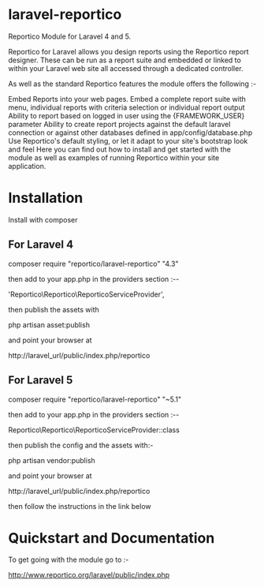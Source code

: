 laravel-reportico
=================

Reportico Module for Laravel 4 and 5.

Reportico for Laravel allows you design reports using the Reportico report designer. These can be run as a report suite and embedded or linked to within your Laravel web site all accessed through a dedicated controller.

As well as the standard Reportico features the module offers the following :-

Embed Reports into your web pages. Embed a complete report suite with menu, individual reports with criteria selection or individual report output
Ability to report based on logged in user using the {FRAMEWORK_USER} parameter
Ability to create report projects against the default laravel connection or against other databases defined in app/config/database.php
Use Reportico's default styling, or let it adapt to your site's bootstrap look and feel
Here you can find out how to install and get started with the module as well as examples of running Reportico within your site application.

Installation
============

Install with composer 

For Laravel 4
-------------

composer require "reportico/laravel-reportico"  "4.3" 

then add to your app.php in the providers section :--

'Reportico\Reportico\ReporticoServiceProvider',

then publish the assets with

php artisan asset:publish

and point your browser at

http://laravel_url/public/index.php/reportico


For Laravel 5
-------------

composer require "reportico/laravel-reportico"  "~5.1" 

then add to your app.php in the providers section :--

Reportico\Reportico\ReporticoServiceProvider::class 

then publish the config and the assets with:-

php artisan vendor:publish

and point your browser at

http://laravel_url/public/index.php/reportico


then follow the instructions in the link below

Quickstart and Documentation
============================

To get going with the module go to :-

http://www.reportico.org/laravel/public/index.php
